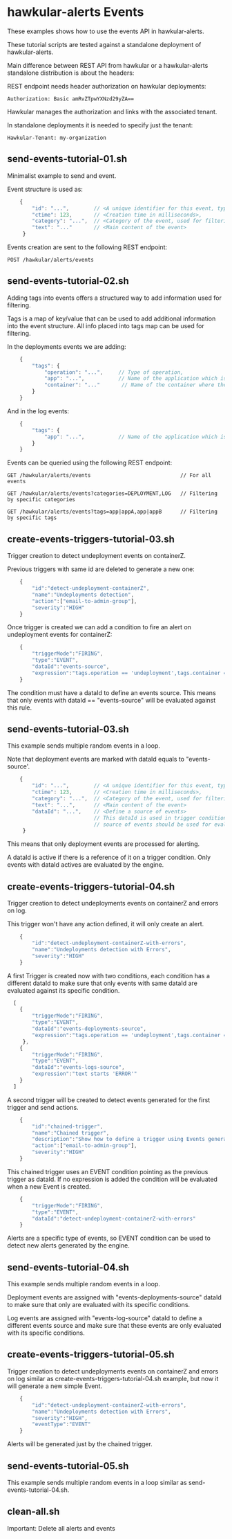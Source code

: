# hawkular-alerts Events

These examples shows how to use the events API in hawkular-alerts.

These tutorial scripts are tested against a standalone deployment of hawkular-alerts.

Main difference between REST API from hawkular or a hawkular-alerts standalone distribution is about the headers:

REST endpoint needs header authorization on hawkular deployments:

```
Authorization: Basic amRvZTpwYXNzd29yZA==
```

Hawkular manages the authorization and links with the associated tenant.

In standalone deployments it is needed to specify just the tenant:

```
Hawkular-Tenant: my-organization
```

## send-events-tutorial-01.sh

Minimalist example to send and event.

Event structure is used as:

```javascript
    {
        "id": "...",        // <A unique identifier for this event, typically an UUID>,
        "ctime": 123,       // <Creation time in milliseconds>,
        "category": "...",  // <Category of the event, used for filtering>,
        "text": "..."       // <Main content of the event>
     }
```

Events creation are sent to the following REST endpoint:

```
POST /hawkular/alerts/events
```

## send-events-tutorial-02.sh

Adding tags into events offers a structured way to add information used for filtering.

Tags is a map of key/value that can be used to add additional information into the event structure.
All info placed into tags map can be used for filtering.

In the deployments events we are adding:

```javascript
    {
        "tags": {
            "operation": "...",     // Type of operation,
            "app": "...",           // Name of the application which is event is referring,
            "container": "..."       // Name of the container where the app is deployed,
        }
    }
```

And in the log events:

```javascript
    {
        "tags": {
            "app": "...",           // Name of the application which is event is referring,
        }
    }
```

Events can be queried using the following REST endpoint:

```
GET /hawkular/alerts/events                             // For all events
```

```
GET /hawkular/alerts/events?categories=DEPLOYMENT,LOG   // Filtering by specific categories
```

```
GET /hawkular/alerts/events?tags=app|appA,app|appB      // Filtering by specific tags
```

## create-events-triggers-tutorial-03.sh

Trigger creation to detect undeployment events on containerZ.

Previous triggers with same id are deleted to generate a new one:

```javascript
    {
        "id":"detect-undeployment-containerZ",
        "name":"Undeployments detection",
        "action":["email-to-admin-group"],
        "severity":"HIGH"
    }
```

Once trigger is created we can add a condition to fire an alert on undeployment events for containerZ:

```javascript
    {
        "triggerMode":"FIRING",
        "type":"EVENT",
        "dataId":"events-source",
        "expression":"tags.operation == 'undeployment',tags.container == 'containerZ'"
    }
```

The condition must have a dataId to define an events source. This means that only events with dataId == 
"events-source" will be evaluated against this rule.

## send-events-tutorial-03.sh

This example sends multiple random events in a loop.

Note that deployment events are marked with dataId equals to "events-source'. 

```javascript
    {
        "id": "...",        // <A unique identifier for this event, typically an UUID>,
        "ctime": 123,       // <Creation time in milliseconds>,
        "category": "...",  // <Category of the event, used for filtering>,
        "text": "...",      // <Main content of the event>
        "dataId": "...",    // <Define a source of events>
                            // This dataId is used in trigger conditions to indicate which
                            // source of events should be used for evaluation
     }
```

This means that only deployment events are processed for alerting. 

A dataId is active if there is a reference of it on a trigger condition. Only events with dataId actives are 
evaluated by the engine.

## create-events-triggers-tutorial-04.sh

Trigger creation to detect undeployments events on containerZ and errors on log.

This trigger won't have any action defined, it will only create an alert.

```javascript
    {
        "id":"detect-undeployment-containerZ-with-errors",
        "name":"Undeployments detection with Errors",
        "severity":"HIGH"
    }
```

A first Trigger is created now with two conditions, each condition has a different dataId to make sure that only events 
with same dataId are evaluated against its specific condition.

```javascript
  [
    {
        "triggerMode":"FIRING",
        "type":"EVENT",
        "dataId":"events-deployments-source",
        "expression":"tags.operation == 'undeployment',tags.container == 'containerZ'"
     },
    {
        "triggerMode":"FIRING",
        "type":"EVENT",
        "dataId":"events-logs-source",
        "expression":"text starts 'ERROR'"
    }
  ]
```

A second trigger will be created to detect events generated for the first trigger and send actions.

```javascript
    {
        "id":"chained-trigger",
        "name":"Chained trigger",
        "description":"Show how to define a trigger using Events generated from other trigger",
        "action":["email-to-admin-group"],
        "severity":"HIGH"
    }
```

This chained trigger uses an EVENT condition pointing as the previous trigger as dataId. If no expression is added 
the condition will be evaluated when a new Event is created. 

```javascript
    {
        "triggerMode":"FIRING",
        "type":"EVENT",
        "dataId":"detect-undeployment-containerZ-with-errors"
    }
```

Alerts are a specific type of events, so EVENT condition can be used to detect new alerts generated by the engine.

## send-events-tutorial-04.sh

This example sends multiple random events in a loop.

Deployment events are assigned with "events-deployments-source" dataId to make sure that only are evaluated with 
its specific conditions.

Log events are assigned with "events-log-source" dataId to define a different events source and make sure that these 
events are only evaluated with its specific conditions.

## create-events-triggers-tutorial-05.sh

Trigger creation to detect undeployments events on containerZ and errors on log similar as 
create-events-triggers-tutorial-04.sh example, but now it will generate a new simple Event.
 
```javascript
    {
        "id":"detect-undeployment-containerZ-with-errors",
        "name":"Undeployments detection with Errors",
        "severity":"HIGH",
        "eventType":"EVENT"
    }
```
  
Alerts will be generated just by the chained trigger.

## send-events-tutorial-05.sh

This example sends multiple random events in a loop similar as send-events-tutorial-04.sh.

## clean-all.sh

Important: Delete all alerts and events
